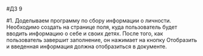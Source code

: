 #ДЗ 9

#1. Доделываем программу по сбору информации о личности. Необходимо создать на странице поля, куда пользователь будет вводить информацию о себе и своих детях. После того, как пользователь завершит заполнение, он нажимает на кнопку Отобразить и введенная информация должна отобразиться в документе.